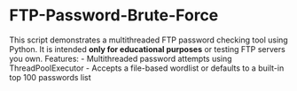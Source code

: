 # FTP-Password-Brute-Force
This script demonstrates a multithreaded FTP password checking tool using Python. It is intended **only for educational purposes** or testing FTP servers you own.  Features: - Multithreaded password attempts using ThreadPoolExecutor - Accepts a file-based wordlist or defaults to a built-in top 100 passwords list 
